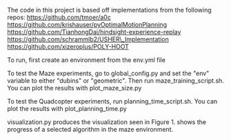 The code in this project is based off implementations from the following repos: 
    https://github.com/tmoer/a0c
    https://github.com/krishauser/pyOptimalMotionPlanning
    https://github.com/TianhongDai/hindsight-experience-replay
    https://github.com/schrammlb2/USHER\_Implementation
    https://github.com/xizeroplus/POLY-HOOT


To run, first create an environment from the env.yml file

To test the Maze experiments, go to global_config.py and set the "env" variable to either "dubins" or "geometric". Then run maze_training_script.sh. You can plot the results with plot_maze_size.py

To test the Quadcopter experiments, run planning_time_script.sh.  You can plot the results with plot_planning_time.py



visualization.py produces the visualization seen in Figure 1. shows the progress of a selected algorithm in the maze environment. 